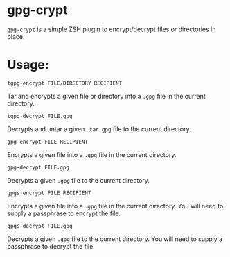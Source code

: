 # gpg-crypt

`gpg-crypt` is a simple ZSH plugin to encrypt/decrypt files or directories in place.

# Usage:

`tgpg-encrypt FILE/DIRECTORY RECIPIENT`

Tar and encrypts a given file or directory into a `.gpg` file in the current directory.

`tgpg-decrypt FILE.gpg`

Decrypts and untar a given `.tar.gpg` file to the current directory.

`gpg-encrypt FILE RECIPIENT`

Encrypts a given file into a `.gpg` file in the current directory.

`gpg-decrypt FILE.gpg`

Decrypts a given `.gpg` file to the current directory.


`gpgs-encrypt FILE RECIPIENT`

Encrypts a given file into a `.gpg` file in the current directory.
You will need to supply a passphrase to encrypt the file.

`gpgs-decrypt FILE.gpg`

Decrypts a given `.gpg` file to the current directory.
You will need to supply a passphrase to decrypt the file.

